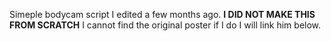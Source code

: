 Simeple bodycam script I edited a few months ago. 
**I DID NOT MAKE THIS FROM SCRATCH** I cannot find the original poster if I do I will link him below.
